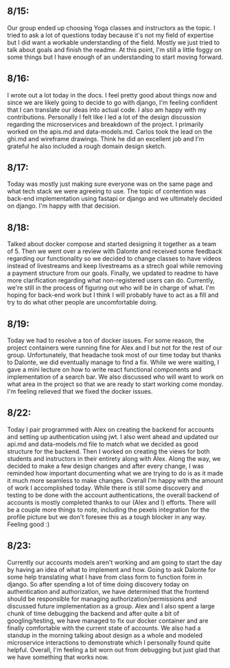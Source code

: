 ## 8/15: 
Our group ended up choosing Yoga classes and instructors as the topic. I tried to ask a lot of questions today because it's not my field of expertise but I did want a workable understanding of the field. Mostly we just tried to talk about goals and finish the readme. At this point, I'm still a little foggy on some things but I have enough of an understanding to start moving forward.

## 8/16: 
I wrote out a lot today in the docs. I feel pretty good about things now and since we are likely going to decide to go with django, I'm feeling confident that I can translate our ideas into actual code. I also am happy with my contributions. Personally I felt like I led a lot of the design discussion regarding the microservices and breakdown of the project. I primarily worked on the apis.md and data-models.md. Carlos took the lead on the ghi.md and wireframe drawings. Think he did an excellent job and I'm grateful he also included a rough domain design sketch.

## 8/17: 
Today was mostly just making sure everyone was on the same page and what tech stack we were agreeing to use. The topic of contention was back-end implementation using fastapi or django and we ultimately decided on django. I'm happy with that decision.

## 8/18: 
Talked about docker compose and started designing it together as a team of 5. Then we went over a review with Dalonte and received some feedback regarding our functionality so we decided to change classes to have videos instead of livestreams and keep livestreams as a strech goal while removing a payment structure from our goals. Finally, we updated to readme to have more clarification regarding what non-registered users can do. Currently, we're still in the process of figuring out who will be in charge of what. I'm hoping for back-end work but I think I will probably have to act as a fill and try to do what other people are uncomfortable doing.

## 8/19:
Today we had to resolve a ton of docker issues. For some reason, the project containers were running fine for Alex and I but not for the rest of our group. Unfortunately, that headache took most of our time today but thanks to Dalonte, we did eventually manage to find a fix. While we were waiting, I gave a mini lecture on how to write react functional components and implementation of a search bar. We also discussed who will want to work on what area in the project so that we are ready to start working come monday. I'm feeling relieved that we fixed the docker issues.

## 8/22:
Today I pair programmed with Alex on creating the backend for accounts and setting up authentication using jwt. I also went ahead and updated our api.md and data-models.md file to match what we decided as good structure for the backend. Then I worked on creating the views for both students and instructors in their entirety along with Alex. Along the way, we decided to make a few design changes and after every change, I was reminded how important documenting what we are trying to do is as it made it much more seamless to make changes. Overall I'm happy with the amount of work I accomplished today. While there is still some discovery and testing to be done with the account authentications, the overall backend of accounts is mostly completed thanks to our (Alex and I) efforts. There will be a couple more things to note, including the pexels integration for the profile picture but we don't foresee this as a tough blocker in any way. Feeling good :) 

## 8/23:
Currently our accounts models aren't working and am going to start the day by having an idea of what to implement and how. Going to ask Dalonte for some help translating what I have from class form to function form in django. So after spending a lot of time doing discovery today on authentication and authorization, we have determined that the frontend should be responsible for managing authorization/permissions and discussed future implementation as a group. Alex and I also spent a large chunk of time debugging the backend and after quite a bit of googling/testing, we have managed to fix our docker container and are finally comfortable with the current state of accounts. We also had a standup in the morning talking about design as a whole and modeled microservice interactions to demonstrate which I personally found quite helpful. Overall, I'm feeling a bit worn out from debugging but just glad that we have something that works now.